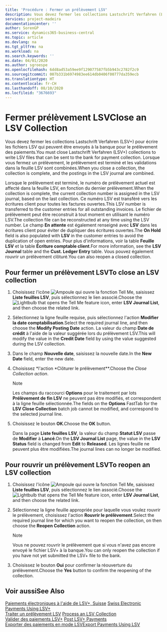 ```yaml
---
title: 'Procédure : Fermer un prélèvement LSV'
description: Vous devez fermer les collections Lastschrift Verfahren (LSV+) pour écrire les fichiers LSV qui peuvent être envoyés à la banque pour le prélèvement des paiements. Lorsque vous fermez un prélèvement, le prélèvement est terminé et les validations dans la feuille LSV sont combinées.
services: project-madeira
documentationcenter: ''
author: SorenGP
ms.service: dynamics365-business-central
ms.topic: article
ms.devlang: na
ms.tgt_pltfrm: na
ms.workload: na
ms.search.keywords: ''
ms.date: 04/01/2020
ms.author: sgroespe
ms.openlocfilehash: 6dd8ad53a59ee9f129077587fb5b943c2782f2c9
ms.sourcegitcommit: 007b331b6974983ee614db0406f00777da359ecb
ms.translationtype: HT
ms.contentlocale: fr-CH
ms.lasthandoff: 08/10/2020
ms.locfileid: "3676693"
---
```

# <a name="close-an-lsv-collection"></a><span data-ttu-id="2187a-104">Fermer prélèvement LSV</span><span class="sxs-lookup"><span data-stu-id="2187a-104">Close an LSV Collection</span></span>
<span data-ttu-id="2187a-105">Vous devez fermer les collections Lastschrift Verfahren (LSV+) pour écrire les fichiers LSV qui peuvent être envoyés à la banque pour le prélèvement des paiements.</span><span class="sxs-lookup"><span data-stu-id="2187a-105">You must close Lastschrift Verfahren (LSV+) collections to write LSV files that can be sent to the bank for payment collection.</span></span> <span data-ttu-id="2187a-106">Lorsque vous fermez un prélèvement, le prélèvement est terminé et les validations dans la feuille LSV sont combinées.</span><span class="sxs-lookup"><span data-stu-id="2187a-106">When you close a collection, the collection is complete, and the postings in the LSV journal are combined.</span></span>  

<span data-ttu-id="2187a-107">Lorsque le prélèvement est terminé, le numéro de prélèvement actuel est affecté dans la feuille LSV, en fonction du dernier prélèvement.</span><span class="sxs-lookup"><span data-stu-id="2187a-107">When the collection is complete, the current collection number is assigned in the LSV journal, based on the last collection.</span></span> <span data-ttu-id="2187a-108">Ce numéro LSV est transféré vers les écritures client pour toutes les factures ouvertes.</span><span class="sxs-lookup"><span data-stu-id="2187a-108">This LSV number is transferred to the customer entries for all outstanding invoices.</span></span> <span data-ttu-id="2187a-109">Le fichier de prélèvement peut être reconstruit à tout moment en utilisant le numéro LSV.</span><span class="sxs-lookup"><span data-stu-id="2187a-109">The collection file can be reconstructed at any time using the LSV number.</span></span> <span data-ttu-id="2187a-110">Le champ **En attente** est également renseigné avec **LSV** dans les écritures client pour éviter de dupliquer des écritures ouvertes.</span><span class="sxs-lookup"><span data-stu-id="2187a-110">The **On Hold** field is also populated with **LSV** in the customer entries to avoid the duplication of open entries.</span></span> <span data-ttu-id="2187a-111">Pour plus d'informations, voir la table **Feuille LSV** et la table **Écriture comptable client**.</span><span class="sxs-lookup"><span data-stu-id="2187a-111">For more information, see the **LSV Journal** table and the **Cust. Ledger Entry** table.</span></span> <span data-ttu-id="2187a-112">Vous pouvez également rouvrir un prélèvement clôturé.</span><span class="sxs-lookup"><span data-stu-id="2187a-112">You can also reopen a closed collection.</span></span>  

## <a name="to-close-an-lsv-collection"></a><span data-ttu-id="2187a-113">Pour fermer un prélèvement LSV</span><span class="sxs-lookup"><span data-stu-id="2187a-113">To close an LSV collection</span></span>  

1.  <span data-ttu-id="2187a-114">Choisissez l'icône ![Ampoule qui ouvre la fonction Tell Me](../../media/ui-search/search_small.png "Dites-moi ce que vous voulez faire"), saisissez **Liste feuilles LSV**, puis sélectionnez le lien associé.</span><span class="sxs-lookup"><span data-stu-id="2187a-114">Choose the ![Lightbulb that opens the Tell Me feature](../../media/ui-search/search_small.png "Tell me what you want to do") icon, enter **LSV Journal List**, and then choose the related link.</span></span>  
2.  <span data-ttu-id="2187a-115">Sélectionnez la ligne feuille requise, puis sélectionnez l'action **Modifier la date comptabilisation**.</span><span class="sxs-lookup"><span data-stu-id="2187a-115">Select the required journal line, and then choose the **Modify Posting Date** action.</span></span> <span data-ttu-id="2187a-116">La valeur du champ **Date de crédit** à l'aide de la valeur suggérée lors du prélèvement LSV.</span><span class="sxs-lookup"><span data-stu-id="2187a-116">This will modify the value in the **Credit Date** field by using the value suggested during the LSV collection.</span></span>  
3.  <span data-ttu-id="2187a-117">Dans le champ **Nouvelle date**, saisissez la nouvelle date.</span><span class="sxs-lookup"><span data-stu-id="2187a-117">In the **New Date** field, enter the new date.</span></span>  
4.  <span data-ttu-id="2187a-118">Choisissez \*l'action \*Clôturer le prélèvement\*\*.</span><span class="sxs-lookup"><span data-stu-id="2187a-118">Choose the **Close Collection* action*.</span></span>  

    > [!NOTE]  
    >  <span data-ttu-id="2187a-119">Les champs du raccourci **Options** pour le traitement par lots **Prélèvement de fin LSV** ne peuvent pas être modifiés, et correspondent à la ligne feuille sélectionnée.</span><span class="sxs-lookup"><span data-stu-id="2187a-119">The fields on the **Options** FastTab for the **LSV Close Collection** batch job cannot be modified, and correspond to the selected journal line.</span></span>  

5.  <span data-ttu-id="2187a-120">Choisissez le bouton **OK**.</span><span class="sxs-lookup"><span data-stu-id="2187a-120">Choose the **OK** button.</span></span>  

    <span data-ttu-id="2187a-121">Dans la page **Liste feuilles LSV**, la valeur du champ **Statut LSV** passe de **Modifier** à **Lancé**.</span><span class="sxs-lookup"><span data-stu-id="2187a-121">On the **LSV Journal List** page, the value in the **LSV Status** field is changed from **Edit** to **Released**.</span></span> <span data-ttu-id="2187a-122">Les lignes feuille ne peuvent plus être modifiées.</span><span class="sxs-lookup"><span data-stu-id="2187a-122">The journal lines can no longer be modified.</span></span>  

## <a name="to-reopen-an-lsv-collection"></a><span data-ttu-id="2187a-123">Pour rouvrir un prélèvement LSV</span><span class="sxs-lookup"><span data-stu-id="2187a-123">To reopen an LSV collection</span></span>  

1.  <span data-ttu-id="2187a-124">Choisissez l'icône ![Ampoule qui ouvre la fonction Tell Me](../../media/ui-search/search_small.png "Dites-moi ce que vous voulez faire"), saisissez **Liste feuilles LSV**, puis sélectionnez le lien associé.</span><span class="sxs-lookup"><span data-stu-id="2187a-124">Choose the ![Lightbulb that opens the Tell Me feature](../../media/ui-search/search_small.png "Tell me what you want to do") icon, enter **LSV Journal List**, and then choose the related link.</span></span>  
2.  <span data-ttu-id="2187a-125">Sélectionnez la ligne feuille appropriée pour laquelle vous voulez rouvrir le prélèvement, choisissez l'action **Rouvrir le prélèvement**.</span><span class="sxs-lookup"><span data-stu-id="2187a-125">Select the required journal line for which you want to reopen the collection, on then choose the **Reopen Collection** action.</span></span>  

    > [!NOTE]  
    >  <span data-ttu-id="2187a-126">Vous ne pouvez rouvrir le prélèvement que si vous n'avez pas encore envoyé le fichier LSV+ à la banque.</span><span class="sxs-lookup"><span data-stu-id="2187a-126">You can only reopen the collection if you have not yet submitted the LSV+ file to the bank.</span></span>  

3.  <span data-ttu-id="2187a-127">Choisissez le bouton **Oui** pour confirmer la réouverture du prélèvement.</span><span class="sxs-lookup"><span data-stu-id="2187a-127">Choose the **Yes** button to confirm the reopening of the collection.</span></span>  

## <a name="see-also"></a><span data-ttu-id="2187a-128">Voir aussi</span><span class="sxs-lookup"><span data-stu-id="2187a-128">See Also</span></span>  
 <span data-ttu-id="2187a-129">[Paiements électroniques à l'aide de LSV+, Suisse](swiss-electronic-payments-using-lsv-.md) </span><span class="sxs-lookup"><span data-stu-id="2187a-129">[Swiss Electronic Payments Using LSV+](swiss-electronic-payments-using-lsv-.md) </span></span>  
 <span data-ttu-id="2187a-130">[Traiter un prélèvement LSV](how-to-process-an-lsv-collection.md) </span><span class="sxs-lookup"><span data-stu-id="2187a-130">[Process an LSV Collection](how-to-process-an-lsv-collection.md) </span></span>  
 <span data-ttu-id="2187a-131">[Valider des paiements LSV+](how-to-post-lsv-payments.md) </span><span class="sxs-lookup"><span data-stu-id="2187a-131">[Post LSV+ Payments](how-to-post-lsv-payments.md) </span></span>  
 [<span data-ttu-id="2187a-132">Exporter des paiements en mode LSV</span><span class="sxs-lookup"><span data-stu-id="2187a-132">Export Payments Using LSV</span></span>](how-to-export-payments-using-lsv.md)
